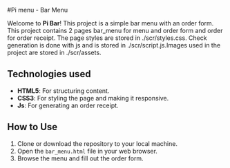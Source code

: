 #Pi menu - Bar Menu

Welcome to **Pi Bar**! This project is a simple bar menu with an order form. 
This project contains 2 pages bar_menu for menu and order form and order for order receipt. The page styles are stored in ./scr/styles.css. Check generation is done with js and is stored in ./scr/script.js.Images used in the project are stored in ./scr/assets.

## Technologies used

- **HTML5**: For structuring content.
- **CSS3**: For styling the page and making it responsive.
- **Js**: For generating an order receipt.

## How to Use

1. Clone or download the repository to your local machine.
2. Open the `bar_menu.html` file in your web browser.
3. Browse the menu and fill out the order form.